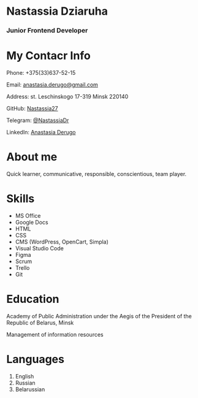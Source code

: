 # Nastassia Dziaruha
### Junior Frontend Developer
# My Contacr Info
Phone: +375(33)637-52-15

Email: anastasia.derugo@gmail.com

Address: st. Leschinskogo 17-319 Minsk 220140

GitHub: [Nastassia27](https://github.com/Nastassia27)

Telegram: [@NastassiaDr](https://t.me/NastassiaDr)

LinkedIn: [Anastasia Derugo](https://www.linkedin.com/in/%D0%B0%D0%BD%D0%B0%D1%81%D1%82%D0%B0%D1%81%D0%B8%D1%8F-%D0%B4%D0%B5%D1%80%D1%8E%D0%B3%D0%BE-5239201b6/)
# About me
Quick learner, communicative, responsible, conscientious, team player.
# Skills
* MS Office
* Google Docs
* HTML
* CSS
* CMS (WordPress, OpenCart, Simpla)
* Visual Studio Code
* Figma
* Scrum
* Trello
* Git
# Education
Academy of Public Administration under the Aegis of the President of the Republic of Belarus, Minsk

Management of information resources
# Languages
1. English
2. Russian
3. Belarussian

